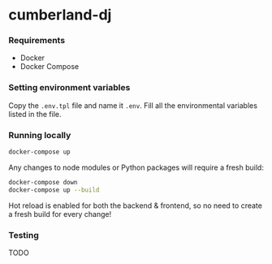 # cumberland-dj

### Requirements
- Docker 
- Docker Compose

### Setting environment variables
Copy the `.env.tpl` file and name it `.env`. Fill all the environmental variables listed in the file.

### Running locally
```sh
docker-compose up
```

Any changes to node modules or Python packages will require a fresh build:
```sh
docker-compose down
docker-compose up --build
```

Hot reload is enabled for both the backend & frontend, so no need to create a fresh build for every change!

### Testing
TODO
